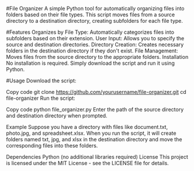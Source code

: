 #File Organizer
A simple Python tool for automatically organizing files into folders based on their file types. This script moves files from a source directory to a destination directory, creating subfolders for each file type.

#Features
Organizes by File Type: Automatically categorizes files into subfolders based on their extension.
User Input: Allows you to specify the source and destination directories.
Directory Creation: Creates necessary folders in the destination directory if they don't exist.
File Management: Moves files from the source directory to the appropriate folders.
Installation
No installation is required. Simply download the script and run it using Python.

#Usage
Download the script:


Copy code
git clone https://github.com/yourusername/file-organizer.git
cd file-organizer
Run the script:


Copy code
python file_organizer.py
Enter the path of the source directory and destination directory when prompted.

Example
Suppose you have a directory with files like document.txt, photo.jpg, and spreadsheet.xlsx. When you run the script, it will create folders named txt, jpg, and xlsx in the destination directory and move the corresponding files into these folders.

Dependencies
Python (no additional libraries required)
License
This project is licensed under the MIT License - see the LICENSE file for details.
